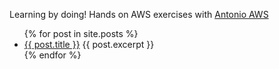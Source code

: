 Learning by doing! Hands on AWS exercises with [Antonio AWS](https://www.AntonioAWS.com)

<ul>
  {% for post in site.posts %}
    <li>
      <a href="{{ post.url }}">{{ post.title }}</a>
      {{ post.excerpt }}
    </li>
  {% endfor %}
</ul>
